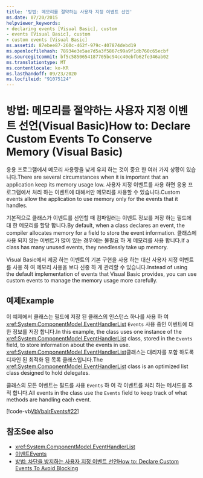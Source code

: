 ```yaml
---
title: '방법: 메모리를 절약하는 사용자 지정 이벤트 선언'
ms.date: 07/20/2015
helpviewer_keywords:
- declaring events [Visual Basic], custom
- events [Visual Basic], custom
- custom events [Visual Basic]
ms.assetid: 87ebee87-260c-462f-979c-407874debd19
ms.openlocfilehash: 78934e3e5ae7d5a3f5867c99a9f1db760c65ecbf
ms.sourcegitcommit: bf5c5850654187705bc94cc40ebfb62fe346ab02
ms.translationtype: MT
ms.contentlocale: ko-KR
ms.lasthandoff: 09/23/2020
ms.locfileid: "91075124"
---
```

# <a name="how-to-declare-custom-events-to-conserve-memory-visual-basic"></a><span data-ttu-id="873e6-102">방법: 메모리를 절약하는 사용자 지정 이벤트 선언(Visual Basic)</span><span class="sxs-lookup"><span data-stu-id="873e6-102">How to: Declare Custom Events To Conserve Memory (Visual Basic)</span></span>

<span data-ttu-id="873e6-103">응용 프로그램에서 메모리 사용량을 낮게 유지 하는 것이 중요 한 여러 가지 상황이 있습니다.</span><span class="sxs-lookup"><span data-stu-id="873e6-103">There are several circumstances when it is important that an application keep its memory usage low.</span></span> <span data-ttu-id="873e6-104">사용자 지정 이벤트를 사용 하면 응용 프로그램에서 처리 하는 이벤트에 대해서만 메모리를 사용할 수 있습니다.</span><span class="sxs-lookup"><span data-stu-id="873e6-104">Custom events allow the application to use memory only for the events that it handles.</span></span>  
  
 <span data-ttu-id="873e6-105">기본적으로 클래스가 이벤트를 선언할 때 컴파일러는 이벤트 정보를 저장 하는 필드에 대 한 메모리를 할당 합니다.</span><span class="sxs-lookup"><span data-stu-id="873e6-105">By default, when a class declares an event, the compiler allocates memory for a field to store the event information.</span></span> <span data-ttu-id="873e6-106">클래스에 사용 되지 않는 이벤트가 많이 있는 경우에는 불필요 하 게 메모리를 사용 합니다.</span><span class="sxs-lookup"><span data-stu-id="873e6-106">If a class has many unused events, they needlessly take up memory.</span></span>  
  
 <span data-ttu-id="873e6-107">Visual Basic에서 제공 하는 이벤트의 기본 구현을 사용 하는 대신 사용자 지정 이벤트를 사용 하 여 메모리 사용을 보다 신중 하 게 관리할 수 있습니다.</span><span class="sxs-lookup"><span data-stu-id="873e6-107">Instead of using the default implementation of events that Visual Basic provides, you can use custom events to manage the memory usage more carefully.</span></span>  
  
## <a name="example"></a><span data-ttu-id="873e6-108">예제</span><span class="sxs-lookup"><span data-stu-id="873e6-108">Example</span></span>  

 <span data-ttu-id="873e6-109">이 예제에서 클래스는 필드에 저장 된 클래스의 인스턴스 하나를 사용 하 여 <xref:System.ComponentModel.EventHandlerList> `Events` 사용 중인 이벤트에 대 한 정보를 저장 합니다.</span><span class="sxs-lookup"><span data-stu-id="873e6-109">In this example, the class uses one instance of the <xref:System.ComponentModel.EventHandlerList> class, stored in the `Events` field, to store information about the events in use.</span></span> <span data-ttu-id="873e6-110"><xref:System.ComponentModel.EventHandlerList>클래스는 대리자를 포함 하도록 디자인 된 최적화 된 목록 클래스입니다.</span><span class="sxs-lookup"><span data-stu-id="873e6-110">The <xref:System.ComponentModel.EventHandlerList> class is an optimized list class designed to hold delegates.</span></span>  
  
 <span data-ttu-id="873e6-111">클래스의 모든 이벤트는 필드를 사용 `Events` 하 여 각 이벤트를 처리 하는 메서드를 추적 합니다.</span><span class="sxs-lookup"><span data-stu-id="873e6-111">All events in the class use the `Events` field to keep track of what methods are handling each event.</span></span>  
  
 [!code-vb[VbVbalrEvents#22](~/samples/snippets/visualbasic/VS_Snippets_VBCSharp/VbVbalrEvents/VB/Class1.vb#22)]  
  
## <a name="see-also"></a><span data-ttu-id="873e6-112">참조</span><span class="sxs-lookup"><span data-stu-id="873e6-112">See also</span></span>

- <xref:System.ComponentModel.EventHandlerList>
- [<span data-ttu-id="873e6-113">이벤트</span><span class="sxs-lookup"><span data-stu-id="873e6-113">Events</span></span>](index.md)
- [<span data-ttu-id="873e6-114">방법: 차단을 방지하는 사용자 지정 이벤트 선언</span><span class="sxs-lookup"><span data-stu-id="873e6-114">How to: Declare Custom Events To Avoid Blocking</span></span>](how-to-declare-custom-events-to-avoid-blocking.md)
